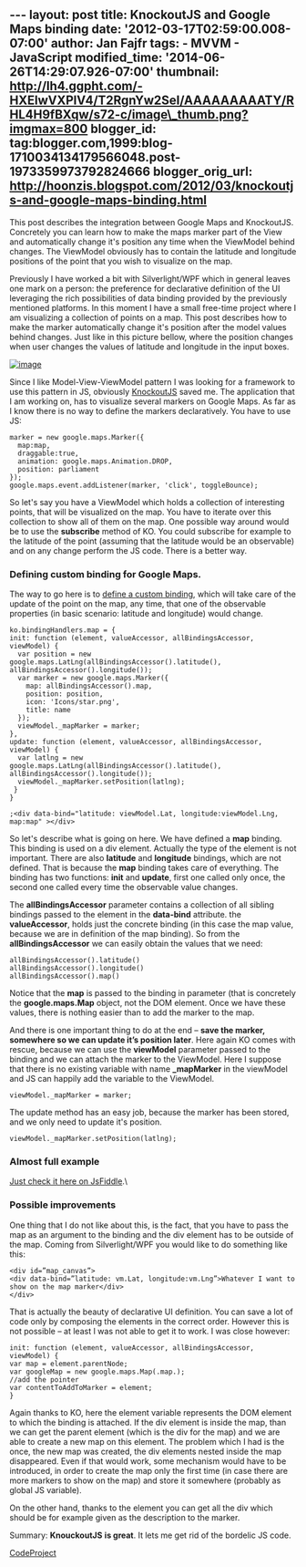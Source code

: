 --- layout: post title: KnockoutJS and Google Maps binding date:
'2012-03-17T02:59:00.008-07:00' author: Jan Fajfr tags: - MVVM -
JavaScript modified\_time: '2014-06-26T14:29:07.926-07:00' thumbnail:
http://lh4.ggpht.com/-HXElwVXPlV4/T2RgnYw2SeI/AAAAAAAAATY/RHL4H9fBXqw/s72-c/image\_thumb.png?imgmax=800
blogger\_id:
tag:blogger.com,1999:blog-1710034134179566048.post-1973359973792824666
blogger\_orig\_url:
http://hoonzis.blogspot.com/2012/03/knockoutjs-and-google-maps-binding.html
---

This post describes the integration between Google Maps and KnockoutJS.
Concretely you can learn how to make the maps marker part of the View
and automatically change it's position any time when the ViewModel
behind changes. The ViewModel obviously has to contain the latitude and
longitude positions of the point that you wish to visualize on the map.

Previously I have worked a bit with Silverlight/WPF which in general
leaves one mark on a person: the preference for declarative definition
of the UI leveraging the rich possibilities of data binding provided by
the previously mentioned platforms. In this moment I have a small
free-time project where I am visualizing a collection of points on a
map. This post describes how to make the marker automatically change
it's position after the model values behind changes. Just like in this
picture bellow, where the position changes when user changes the values
of latitude and longitude in the input boxes.

[![image](http://lh4.ggpht.com/-HXElwVXPlV4/T2RgnYw2SeI/AAAAAAAAATY/RHL4H9fBXqw/image_thumb.png?imgmax=800 "image")](http://lh6.ggpht.com/-KtZ1v4DOEl4/T2RgmGXhokI/AAAAAAAAATQ/rOq7ve_0OH8/s1600-h/image%25255B2%25255D.png)

Since I like Model-View-ViewModel pattern I was looking for a framework
to use this pattern in JS, obviously [KnockoutJS](http://knockoutjs.com)
saved me. The application that I am working on, has to visualize several
markers on Google Maps. As far as I know there is no way to define the
markers declaratively. You have to use JS:

``` {.prettyprint}
marker = new google.maps.Marker({
  map:map,
  draggable:true,
  animation: google.maps.Animation.DROP,
  position: parliament
});
google.maps.event.addListener(marker, 'click', toggleBounce);
```

So let's say you have a ViewModel which holds a collection of
interesting points, that will be visualized on the map. You have to
iterate over this collection to show all of them on the map. One
possible way around would be to use the **subscribe** method of KO. You
could subscribe for example to the latitude of the point (assuming that
the latitude would be an observable) and on any change perform the JS
code. There is a better way.

### Defining custom binding for Google Maps.

The way to go here is to [define a custom
binding](http://knockoutjs.com/documentation/custom-bindings.html),
which will take care of the update of the point on the map, any time,
that one of the observable properties (in basic scenario: latitude and
longitude) would change.

``` {.prettyprint}
ko.bindingHandlers.map = {
init: function (element, valueAccessor, allBindingsAccessor, viewModel) {
  var position = new google.maps.LatLng(allBindingsAccessor().latitude(), allBindingsAccessor().longitude());
  var marker = new google.maps.Marker({
    map: allBindingsAccessor().map,
    position: position,
    icon: 'Icons/star.png',
    title: name
  });
  viewModel._mapMarker = marker;
},
update: function (element, valueAccessor, allBindingsAccessor, viewModel) {
  var latlng = new google.maps.LatLng(allBindingsAccessor().latitude(), allBindingsAccessor().longitude());
  viewModel._mapMarker.setPosition(latlng);
 }
}
```

``` {.prettyprint}
;<div data-bind="latitude: viewModel.Lat, longitude:viewModel.Lng, map:map" ></div>
```

So let's describe what is going on here. We have defined a **map**
binding. This binding is used on a div element. Actually the type of the
element is not important. There are also **latitude** and **longitude**
bindings, which are not defined. That is because the **map** binding
takes care of everything. The binding has two functions: **init** and
**update**, first one called only once, the second one called every time
the observable value changes.

The **allBindingsAccessor** parameter contains a collection of all
sibling bindings passed to the element in the **data-bind** attribute.
the **valueAccessor**, holds just the concrete binding (in this case the
map value, because we are in definition of the map binding). So from the
**allBindingsAccessor** we can easily obtain the values that we need:

``` {.prettyprint}
allBindingsAccessor().latitude()
allBindingsAccessor().longitude()
allBindingsAccessor().map()
```

Notice that the **map** is passed to the binding in parameter (that is
concretely the **google.maps.Map** object, not the DOM element. Once we
have these values, there is nothing easier than to add the marker to the
map.

And there is one important thing to do at the end – **save the marker,
somewhere so we can update it’s position later**. Here again KO comes
with rescue, because we can use the **viewModel** parameter passed to
the binding and we can attach the marker to the ViewModel. Here I
suppose that there is no existing variable with name **\_mapMarker** in
the viewModel and JS can happily add the variable to the ViewModel.

``` {.prettyprint}
viewModel._mapMarker = marker; 
```

The update method has an easy job, because the marker has been stored,
and we only need to update it's position.

``` {.prettyprint}
viewModel._mapMarker.setPosition(latlng);
```

### Almost full example

[Just check it here on JsFiddle](http://jsfiddle.net/Wt3B8/23/).\

### Possible improvements

One thing that I do not like about this, is the fact, that you have to
pass the map as an argument to the binding and the div element has to be
outside of the map. Coming from Silverlight/WPF you would like to do
something like this:

    <div id=”map_canvas”>
    <div data-bind=”latitude: vm.Lat, longitude:vm.Lng”>Whatever I want to show on the map marker</div>
    </div>

That is actually the beauty of declarative UI definition. You can save a
lot of code only by composing the elements in the correct order. However
this is not possible – at least I was not able to get it to work. I was
close however:

``` {.prettyprint}
init: function (element, valueAccessor, allBindingsAccessor, viewModel) {
var map = element.parentNode;
var googleMap = new google.maps.Map(.map.);
//add the pointer
var contentToAddToMarker = element;
}
```

Again thanks to KO, here the element variable represents the DOM element
to which the binding is attached. If the div element is inside the map,
than we can get the parent element (which is the div for the map) and we
are able to create a new map on this element. The problem which I had is
the once, the new map was created, the div elements nested inside the
map disappeared. Even if that would work, some mechanism would have to
be introduced, in order to create the map only the first time (in case
there are more markers to show on the map) and store it somewhere
(probably as global JS variable).

On the other hand, thanks to the element you can get all the div which
should be for example given as the description to the marker.

Summary: **KnouckoutJS** **is great**. It lets me get rid of the
bordelic JS code.

[CodeProject](http://www.codeproject.com/script/Articles/BlogFeedList.aspx?amid=honga)
